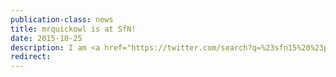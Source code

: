 ```yaml
---
publication-class: news
title: mrquickowl is at SfN!
date: 2015-10-25
description: I am <a href="https://twitter.com/search?q=%23sfn15%20%23plos&amp;src=typd">live tweeting</a> and <a href="http://blogs.plos.org/neuro/?s=%22by+Ben+Cipollini%22">blogging</a> for PLOS Neuro at SfN. I will present my <a href="http://cseweb.ucsd.edu/~bcipolli/docs/posters/SfN2015/">dynamic poster</a> on Tuesday!
redirect:
---
```

